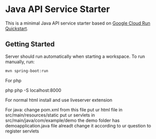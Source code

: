 # Java API Service Starter

This is a minimal Java API service starter based on [Google Cloud Run Quickstart](https://cloud.google.com/run/docs/quickstarts/build-and-deploy/deploy-java-service).

## Getting Started

Server should run automatically when starting a workspace. To run manually, run:
```sh
mvn spring-boot:run
```



For php

php php -S localhost:8000

For normal html install and use liveserver extension


For java:
change pom.xml from this file
put ur html file in src/main/resources/static
put ur servlets in src/main/java/com/example/demo
the demo folder has demoapplication.java file alreadt change it according to ur question to register servlets

